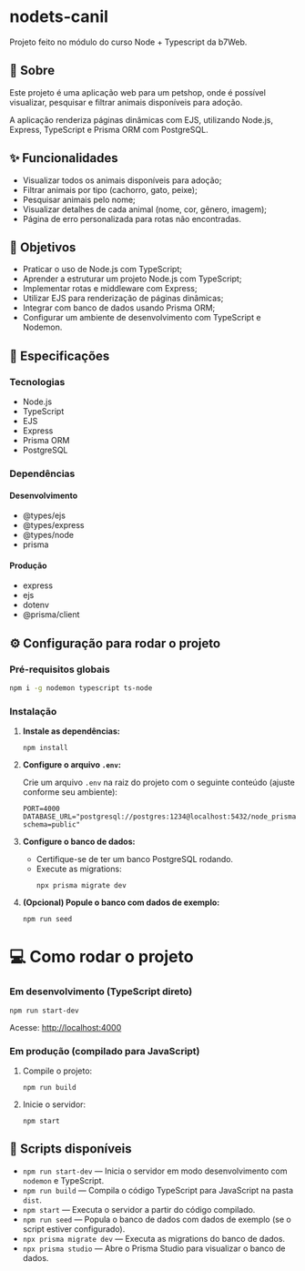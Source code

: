 # nodets-canil

Projeto feito no módulo do curso Node + Typescript da b7Web.

## 📄 Sobre

Este projeto é uma aplicação web para um petshop, onde é possível visualizar, pesquisar e filtrar animais disponíveis para adoção.

A aplicação renderiza páginas dinâmicas com EJS, utilizando Node.js, Express, TypeScript e Prisma ORM com PostgreSQL.


## ✨ Funcionalidades

- Visualizar todos os animais disponíveis para adoção;
- Filtrar animais por tipo (cachorro, gato, peixe);
- Pesquisar animais pelo nome;
- Visualizar detalhes de cada animal (nome, cor, gênero, imagem);
- Página de erro personalizada para rotas não encontradas.


## 🎯 Objetivos

- Praticar o uso de Node.js com TypeScript;
- Aprender a estruturar um projeto Node.js com TypeScript;
- Implementar rotas e middleware com Express;
- Utilizar EJS para renderização de páginas dinâmicas;
- Integrar com banco de dados usando Prisma ORM;
- Configurar um ambiente de desenvolvimento com TypeScript e Nodemon.


## 🔎 Especificações

### Tecnologias

- Node.js
- TypeScript
- EJS
- Express
- Prisma ORM
- PostgreSQL

### Dependências

#### Desenvolvimento

- @types/ejs
- @types/express
- @types/node
- prisma

#### Produção

- express
- ejs
- dotenv
- @prisma/client


## ⚙️ Configuração para rodar o projeto

### Pré-requisitos globais

```sh
npm i -g nodemon typescript ts-node
```

### Instalação

1. **Instale as dependências:**
   ```
   npm install
   ```

2. **Configure o arquivo `.env`:**

   Crie um arquivo `.env` na raiz do projeto com o seguinte conteúdo (ajuste conforme seu ambiente):

   ```
   PORT=4000
   DATABASE_URL="postgresql://postgres:1234@localhost:5432/node_prisma?schema=public"
   ```

3. **Configure o banco de dados:**
   - Certifique-se de ter um banco PostgreSQL rodando.
   - Execute as migrations:
     ```
     npx prisma migrate dev
     ```

4. **(Opcional) Popule o banco com dados de exemplo:**
   ```
   npm run seed
   ```

# 💻 Como rodar o projeto

### Em desenvolvimento (TypeScript direto)
```
npm run start-dev
```
Acesse: [http://localhost:4000](http://localhost:4000)

### Em produção (compilado para JavaScript)
1. Compile o projeto:
   ```
   npm run build
   ```
2. Inicie o servidor:
   ```
   npm start
   ```

## 📝 Scripts disponíveis

- `npm run start-dev` — Inicia o servidor em modo desenvolvimento com `nodemon` e TypeScript.
- `npm run build` — Compila o código TypeScript para JavaScript na pasta `dist`.
- `npm start` — Executa o servidor a partir do código compilado.
- `npm run seed` — Popula o banco de dados com dados de exemplo (se o script estiver configurado).
- `npx prisma migrate dev` — Executa as migrations do banco de dados.
- `npx prisma studio` — Abre o Prisma Studio para visualizar o banco de dados.